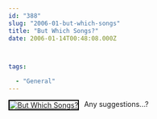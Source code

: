 ```yaml
---
id: "388"
slug: "2006-01-but-which-songs"
title: "But Which Songs?"
date: 2006-01-14T00:48:08.000Z



tags:

  - "General"
---
```

<div class="sqs-html-content">
  <div style="float: left; margin-right: 10px; margin-bottom: 10px;"> <a href="http://www.flickr.com/photos/mclazarus/86462235/" title="But Which Songs?"><img src="http://static.flickr.com/43/86462235_2c9f502604_m.jpg" alt="But Which Songs?" style="border: solid 2px #000000;" /></a>
</div>
<p>Any suggestions...?
<br clear="all" /></p>
</div>
